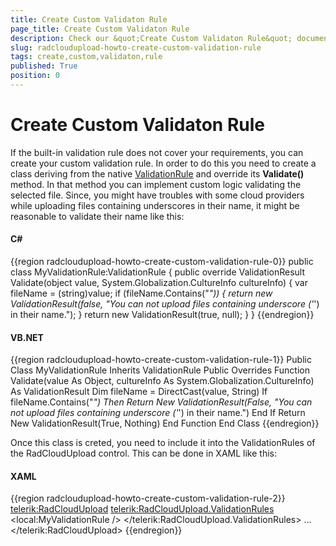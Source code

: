 ```yaml
---
title: Create Custom Validaton Rule
page_title: Create Custom Validaton Rule
description: Check our &quot;Create Custom Validaton Rule&quot; documentation article for the RadCloudUpload WPF control.
slug: radcloudupload-howto-create-custom-validation-rule
tags: create,custom,validaton,rule
published: True
position: 0
---
```


# Create Custom Validaton Rule

If the built-in validation rule does not cover your requirements, you can create your custom validation rule. In order to do this you need to create a class deriving from the native [ValidationRule](http://msdn.microsoft.com/en-us/library/system.windows.controls.validationrule.aspx) and override its __Validate()__ method. In that method you can implement custom logic validating the selected file. Since, you might have troubles with some cloud providers while uploading files containing underscores in their name, it might be reasonable to validate their name like this:        

#### __C#__
{{region radcloudupload-howto-create-custom-validation-rule-0}}
    public class MyValidationRule:ValidationRule
    {
      public override ValidationResult Validate(object value, System.Globalization.CultureInfo cultureInfo)
      {
          var fileName = (string)value;
          if (fileName.Contains("_"))
          {
              return new ValidationResult(false, "You can not upload files containing underscore ('_') in their name.");
          }
          return new ValidationResult(true, null);
      }
    }
{{endregion}}

#### __VB.NET__
{{region radcloudupload-howto-create-custom-validation-rule-1}}
    Public Class MyValidationRule
        Inherits ValidationRule
        Public Overrides Function Validate(value As Object, cultureInfo As System.Globalization.CultureInfo) As ValidationResult
            Dim fileName = DirectCast(value, String)
            If fileName.Contains("_") Then
                Return New ValidationResult(False, "You can not upload files containing underscore ('_') in their name.")
            End If
            Return New ValidationResult(True, Nothing)
        End Function
    End Class
{{endregion}}

Once this class is creted, you need to include it into the ValidationRules of the RadCloudUpload control. This can be done in XAML like this:

#### __XAML__
{{region radcloudupload-howto-create-custom-validation-rule-2}}
    <telerik:RadCloudUpload>
      <telerik:RadCloudUpload.ValidationRules>
          <local:MyValidationRule />
      </telerik:RadCloudUpload.ValidationRules>
      ...
    </telerik:RadCloudUpload>
{{endregion}}